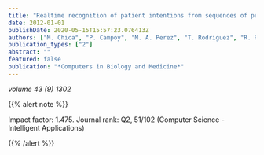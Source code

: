 ```yaml
---
title: "Realtime recognition of patient intentions from sequences of pressure maps using artificial neural networks"
date: 2012-01-01
publishDate: 2020-05-15T15:57:23.076413Z
authors: ["M. Chica", "P. Campoy", "M. A. Perez", "T. Rodriguez", "R. Rodriguez", "O. Valdemoros"]
publication_types: ["2"]
abstract: ""
featured: false
publication: "*Computers in Biology and Medicine*"
---
```



_volume 43 (9) 1302_


{{% alert note %}}

Impact factor: 1.475. Journal rank: Q2, 51/102 (Computer Science - Intelligent Applications)

{{% /alert %}}

